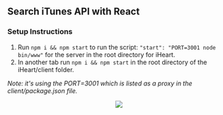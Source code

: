 ## Search iTunes API with React

### Setup Instructions
1. Run `npm i && npm start` to run the script: `"start": "PORT=3001 node bin/www"` for the server in the root directory for iHeart.
2. In another tab run `npm i && npm start` in the root directory of the iHeart/client folder.

*Note: it's using the PORT=3001 which is listed as a proxy in the client/package.json file.*

<p align="center"><img src="https://user-images.githubusercontent.com/12203954/34059166-d885c4de-e1ab-11e7-8abe-f112e4ab21d5.gif"></p>
